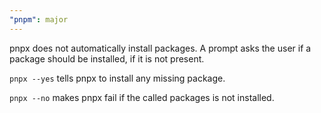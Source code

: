 ```yaml
---
"pnpm": major
---
```


pnpx does not automatically install packages. A prompt asks the user if a package should be installed, if it is not present.

`pnpx --yes` tells pnpx to install any missing package.

`pnpx --no` makes pnpx fail if the called packages is not installed.

